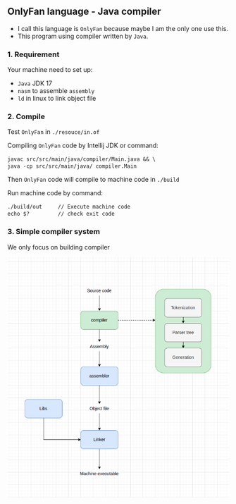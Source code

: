 ## OnlyFan language - Java compiler

- I call this language is `OnlyFan` because maybe I am the only one use this.
- This program using compiler written by `Java`.
### 1. Requirement
Your machine need to set up:
+ `Java` JDK 17
+ `nasm` to assemble `assembly`
+ `ld` in linux to link object file
### 2. Compile
Test `OnlyFan` in `./resouce/in.of`

Compiling `OnlyFan` code by Intellij JDK or command:
```
javac src/src/main/java/compiler/Main.java && \
java -cp src/src/main/java/ compiler.Main
```
Then `OnlyFan` code will compile to machine code in `./build`

Run machine code by command: 
```
./build/out     // Execute machine code
echo $?         // check exit code
```
### 3. Simple compiler system
We only focus on building compiler


![alt text](./image/compiler_system.png)